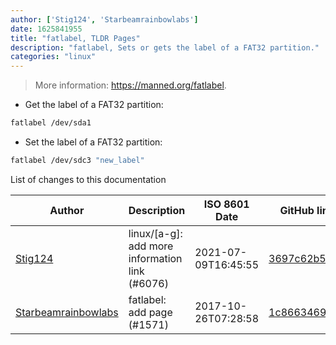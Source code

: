 ```yaml
---
author: ['Stig124', 'Starbeamrainbowlabs']
date: 1625841955
title: "fatlabel, TLDR Pages"
description: "fatlabel, Sets or gets the label of a FAT32 partition."
categories: "linux"
---
```

> More information: <https://manned.org/fatlabel>.

- Get the label of a FAT32 partition:

```bash
fatlabel /dev/sda1
```

- Set the label of a FAT32 partition:

```bash
fatlabel /dev/sdc3 "new_label"
```
List of changes to this documentation


Author | Description | ISO 8601 Date | GitHub link
------|-----|-----|-----
[Stig124](mailto:stigpro@outlook.fr) | linux/[a-g]: add more information link (#6076) | 2021-07-09T16:45:55 | [3697c62b5e5c](https://github.com/tldr-pages/tldr/commit/3697c62b5e5cd9bae7a99c591cb81d1ddcfbf792)
[Starbeamrainbowlabs](mailto:sbrl@starbeamrainbowlabs.com) | fatlabel: add page (#1571) | 2017-10-26T07:28:58 | [1c8663469135](https://github.com/tldr-pages/tldr/commit/1c8663469135516f7db93393d26afb7c5fae2a80)

